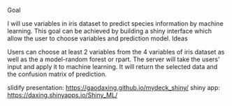 Goal

I will use variables in iris dataset to predict species information by machine learning. This goal can be achieved by building a shiny interface which allow the user to choose variables and prediction model.
Ideas

Users can choose at least 2 variables from the 4 variables of iris dataset as well as the a model-random forest or rpart. The server will take the users' input and apply it to machine learning. It will return the selected data and the confusion matrix of prediction.

slidify presentation: https://gaodaxing.github.io/mydeck_shiny/
shiny app:  https://daxing.shinyapps.io/Shiny_ML/
